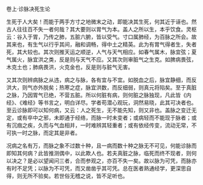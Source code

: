卷上·诊脉决死生论

生死于人大矣！而能于两手方寸之地微末之动，即能决其生死，何其近于诬也。然古人往往百不失一者何哉？其大要则以胃气为本。盖人之所以生，本乎饮食。灵枢云：谷入于胃，乃传之肺，五脏六腑，皆以受气。寸口属肺经，为百脉之所会。故其来也，有生气以行乎其间，融和调畅，得中土之精英。此为有胃气得者生，失者死，其大较也。其次则推天运之顺逆，人气与天气相应。如春气属木，脉宜弦；夏气属火，脉宜洪之类，反是则与天气不应。又其次则审脏气之生克。如脾病畏弦，木克土也；肺病畏洪，火克金也，反是则与脏气无害。

又其次则辨病脉之从违，病之与脉，各有宜与不宜。如脱血之后，脉宜静细，而反洪大，则气亦外脱矣；热寒之症，脉宜洪数，而反细弱，则真元将陷矣。至于真脏之脉，乃因胃气已绝，不营五脏。所以何脏有病，则何脏之脉独现，凡此皆《内经》、《难经》等书言之，明白详尽。学者苟潜心观玩，洞然易晓，此其可决者也。至云诊脉即可以知何病，又云：人之死生，无不能先知，则又非也。盖脉之变迁无定，或有卒中之邪，未即通于经络，而脉一时未变者；或病轻而不能现于脉者；或有沉痼之疾，久而与气血相并，一时难辨其轻重者；或有依经传变，流动无常，不可执一时之脉，而定其是非者。

况病之名有万，而脉之象不过数十种，且一病而数十种之脉无不可见，何能诊脉而即知其何病？此皆推测偶中，以此欺人也。若夫真脏之脉，临死而终不现者，则何以决之？是必以望闻问三者，合而参观之，亦百不失一矣。故以脉为可凭，而脉亦有时不足凭；以脉为不可凭，而又凿凿乎其可凭。总在医者熟通经学，更深思自得，则无所不验矣。若世俗无稽之说，皆不足听也。

